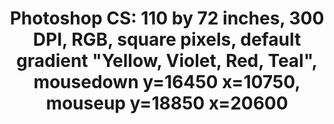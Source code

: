 ---
ee_id: '84'
site: '1'
type: '2'
long_id: 2009-001 Photoshop CS
url: 2009-001-photoshop-cs
title: 'Photoshop CS: 110 by 72 inches, 300 DPI, RGB, square pixels, default gradient
  "Yellow, Violet, Red, Teal", mousedown y=16450 x=10750, mouseup y=18850 x=20600'
year: '2009'
medium: Chromogenic print
commission:
dims: 110 x 72 inches
pitch:
ps:
live_url:
related:
youtube:
imgs: photoshop-cs-2009-001-full-cropped-database-AR.jpg
subheading:
display_year: '2009'
download:
add_credit:
add_credits:
related_code:
layout: things-i-made
---